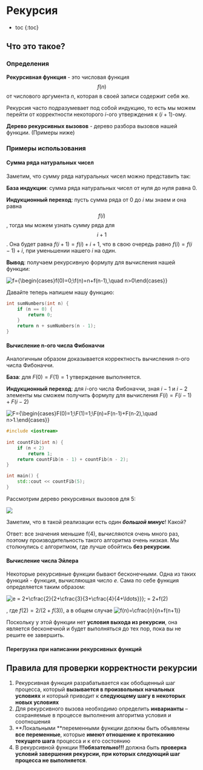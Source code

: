 # Рекурсия

* toc
  {:toc}

## Что это такое?

### Определения

**Рекурсивная функция** - это числовая функция $$f(n)$$ от числового аргумента $n$, которая в своей записи содержит себя
же.

Рекурсия часто подразумевает под собой индукцию, то есть мы можем перейти от корректности некоторого $i$-ого утверждения
к $(i + 1)$-ому.

**Дерево рекурсивных вызовов** - дерево разбора вызовов нашей функции. (Примеры ниже)

### Примеры использования

#### Сумма ряда натуральных чисел

Заметим, что сумму ряда натуральных чисел можно представить так:

**База индукции**: сумма ряда натуральных чисел от нуля до нуля равна 0.

**Индукционный переход**: пусть сумма ряда от $0$ до $i$ мы знаем и она равна $$f(i)$$, тогда мы можем узнать сумму ряда
для $$i + 1$$. Она будет равна $f(i + 1) = f(i) + i + 1$, что в свою очередь равно $f(i) = f(i - 1) + i$, при уменьшении
нашего $i$ на один.

**Вывод**: получаем рекурсивную формулу для вычисления нашей функции:

![f={\begin{cases}f(0)=0;\\f(n)=n+f(n-1),\quad n>0\end{cases}}](https://wikimedia.org/api/rest_v1/media/math/render/svg/e54d4746ffb838d6ced9e19fb7b72563ff3285bd)

Давайте теперь напишем нашу функцию:

```c++
int sumNumbers(int n) {
    if (n == 0) {
        return 0;
    }
    return n + sumNumbers(n - 1);    
}
```

#### Вычисление n-ого числа Фибоначчи

Аналогичным образом доказывается корректность вычисления n-ого числа Фибоначчи.

**База**: для $F(0) = F(1) = 1$ утверждение выполняется.

**Индукционный переход**: для $i$-ого числа Фибоначчи, зная $i-1$ и $i - 2$ элементы мы сможем получить формулу для
вычисления $F(i) = F(i - 1) + F(i - 2)$

![F={\begin{cases}F(0)=1;\\F(1)=1;\\F(n)=F(n-1)+F(n-2),\quad n>1.\end{cases}}](https://wikimedia.org/api/rest_v1/media/math/render/svg/25f80a8cc9fad3a17d3c84118fa356b75939d3a7)

```c++
#include <iostream>
 
int countFib(int n) {
    if (n < 2)
        return 1; 
    return countFib(n - 1) + countFib(n - 2);
}

int main() {
	std::cout << countFib(5);
}
```

Рассмотрим дерево рекурсивных вызовов для 5:

![](https://resize.yandex.net/si?key=9888595f3c2a77b44d87e184a14773ee&url=https%3A%2F%2Fprogramm.top%2Fimages%2Ffibonacci.png&width=748&height=344&typemap=gif%3Agif%3Bpng%3Apng%3B*%3Ajpeg%3B&crop=no&enlarge=0&goldenratio=yes&use-cache-headers=yes&attachment=image.png&proxy=yes)

Заметим, что в такой реализации есть один ***большой минус***! Какой?

Ответ: все значения меньшие f(4), вычисляются очень много раз, поэтому производительность такого алгоритма очень низкая.
Мы столкнулись с алгоритмом, где лучше обойтись **без рекурсии**.

#### Вычисление числа Эйлера

Некоторые рекурсивные функции бывают бесконечными. Одна из таких функций - функция, вычисляющая число $e$. Сама по себе
функция определяется таким образом:

![e = 2+\cfrac{2}{2+\cfrac{3}{3+\cfrac{4}{4+\ldots}}}\; = 2+f(2)](https://wikimedia.org/api/rest_v1/media/math/render/svg/8a4595136710a9ecdbc60ecfda9d21e412cd4bb9)

, где $f(2) = 2/(2 + f(3))$, а в общем
случае ![f(n)=\cfrac{n}{n+f(n+1)}](https://wikimedia.org/api/rest_v1/media/math/render/svg/554177bd1465a04bf7c38cb1f4651b70ac293761)

Поскольку у этой функции нет **условия выхода из рекурсии**, она является бесконечной и будет выполняться до тех пор,
пока вы не решите ее завершить.

#### Перегрузка при написании рекурсивных функций

## Правила для проверки корректности рекурсии

1. Рекурсивная функция разрабатывается как обобщенный шаг процесса, который **вызывается в произвольных начальных
   условиях** и который приводит к **следующему шагу в некоторых новых условиях**
2. Для рекурсивного вызова необходимо определить **инварианты** – сохраняемые в процессе выполнения алгоритма условия и
   соотношения
3. **Локальными **переменными функции должны быть объявлены **все переменные**, которые **имеют отношение к протеканию
   текущего шага** процесса и к его состоянию
4. В рекурсивной функции **!!!обязательно!!!** должна быть **проверка условий завершения рекурсии, при которых следующий
   шаг процесса не выполняется**.
